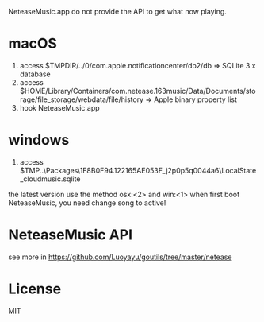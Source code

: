 NeteaseMusic.app do not provide the API to get what now playing.  

# macOS
1.  access $TMPDIR/../0/com.apple.notificationcenter/db2/db => SQLite 3.x database
2.  access $HOME/Library/Containers/com.netease.163music/Data/Documents/storage/file_storage/webdata/file/history => Apple binary property list
3.  hook NeteaseMusic.app

# windows
1. access $TMP\..\Packages\1F8B0F94.122165AE053F_j2p0p5q0044a6\LocalState\_cloudmusic.sqlite

the latest version use the method osx:<2> and win:<1>
when first boot NeteaseMusic, you need change song to active!

# NeteaseMusic API
see more in https://github.com/Luoyayu/goutils/tree/master/netease

# License
MIT
